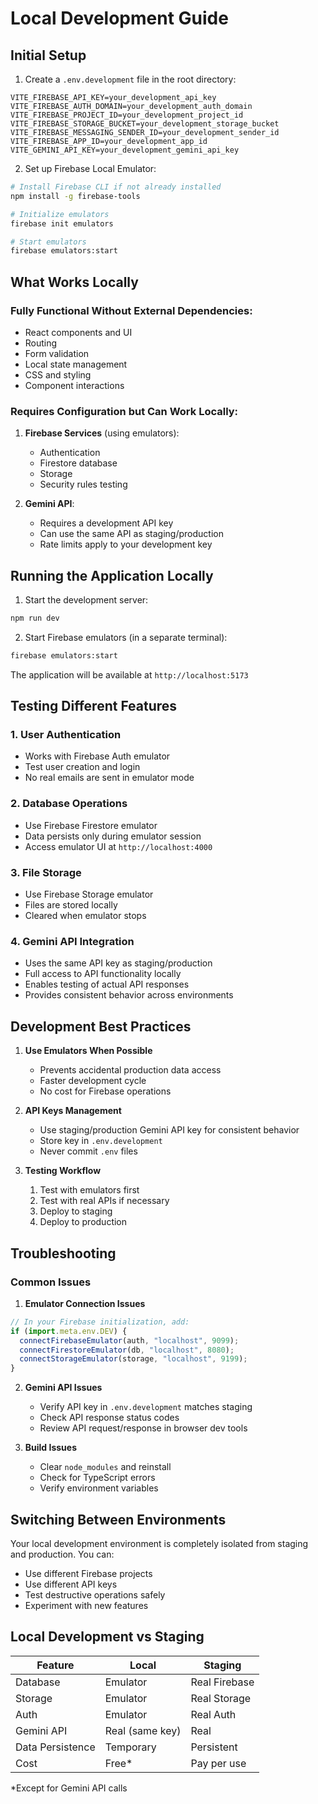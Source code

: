 # Local Development Guide

## Initial Setup

1. Create a `.env.development` file in the root directory:
```env
VITE_FIREBASE_API_KEY=your_development_api_key
VITE_FIREBASE_AUTH_DOMAIN=your_development_auth_domain
VITE_FIREBASE_PROJECT_ID=your_development_project_id
VITE_FIREBASE_STORAGE_BUCKET=your_development_storage_bucket
VITE_FIREBASE_MESSAGING_SENDER_ID=your_development_sender_id
VITE_FIREBASE_APP_ID=your_development_app_id
VITE_GEMINI_API_KEY=your_development_gemini_api_key
```

2. Set up Firebase Local Emulator:
```bash
# Install Firebase CLI if not already installed
npm install -g firebase-tools

# Initialize emulators
firebase init emulators

# Start emulators
firebase emulators:start
```

## What Works Locally

### Fully Functional Without External Dependencies:
- React components and UI
- Routing
- Form validation
- Local state management
- CSS and styling
- Component interactions

### Requires Configuration but Can Work Locally:
1. **Firebase Services** (using emulators):
   - Authentication
   - Firestore database
   - Storage
   - Security rules testing

2. **Gemini API**:
   - Requires a development API key
   - Can use the same API as staging/production
   - Rate limits apply to your development key

## Running the Application Locally

1. Start the development server:
```bash
npm run dev
```

2. Start Firebase emulators (in a separate terminal):
```bash
firebase emulators:start
```

The application will be available at `http://localhost:5173`

## Testing Different Features

### 1. User Authentication
- Works with Firebase Auth emulator
- Test user creation and login
- No real emails are sent in emulator mode

### 2. Database Operations
- Use Firebase Firestore emulator
- Data persists only during emulator session
- Access emulator UI at `http://localhost:4000`

### 3. File Storage
- Use Firebase Storage emulator
- Files are stored locally
- Cleared when emulator stops

### 4. Gemini API Integration
- Uses the same API key as staging/production
- Full access to API functionality locally
- Enables testing of actual API responses
- Provides consistent behavior across environments

## Development Best Practices

1. **Use Emulators When Possible**
   - Prevents accidental production data access
   - Faster development cycle
   - No cost for Firebase operations

2. **API Keys Management**
   - Use staging/production Gemini API key for consistent behavior
   - Store key in `.env.development`
   - Never commit `.env` files

3. **Testing Workflow**
   1. Test with emulators first
   2. Test with real APIs if necessary
   3. Deploy to staging
   4. Deploy to production

## Troubleshooting

### Common Issues

1. **Emulator Connection Issues**
```javascript
// In your Firebase initialization, add:
if (import.meta.env.DEV) {
  connectFirebaseEmulator(auth, "localhost", 9099);
  connectFirestoreEmulator(db, "localhost", 8080);
  connectStorageEmulator(storage, "localhost", 9199);
}
```

2. **Gemini API Issues**
   - Verify API key in `.env.development` matches staging
   - Check API response status codes
   - Review API request/response in browser dev tools

3. **Build Issues**
   - Clear `node_modules` and reinstall
   - Check for TypeScript errors
   - Verify environment variables

## Switching Between Environments

Your local development environment is completely isolated from staging and production. You can:
- Use different Firebase projects
- Use different API keys
- Test destructive operations safely
- Experiment with new features

## Local Development vs Staging

| Feature | Local | Staging |
|---------|-------|---------|
| Database | Emulator | Real Firebase |
| Storage | Emulator | Real Storage |
| Auth | Emulator | Real Auth |
| Gemini API | Real (same key) | Real |
| Data Persistence | Temporary | Persistent |
| Cost | Free* | Pay per use |

*Except for Gemini API calls 